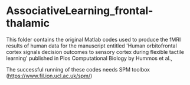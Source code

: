 # AssociativeLearning_frontal-thalamic

This folder contains the original Matlab codes used to produce the fMRI results of human data for the manuscript entitled 'Human orbitofrontal cortex signals decision outcomes to sensory cortex during flexible tactile learning' published in Plos Computational Biology by Hummos et al.,

The successful running of these codes needs SPM toolbox (https://www.fil.ion.ucl.ac.uk/spm/)
